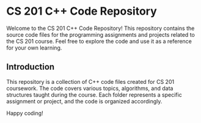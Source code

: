 # CS 201 C++ Code Repository

Welcome to the CS 201 C++ Code Repository! This repository contains the source code files for the programming assignments and projects related to the CS 201 course. Feel free to explore the code and use it as a reference for your own learning.

## Introduction

This repository is a collection of C++ code files created for CS 201 coursework. The code covers various topics, algorithms, and data structures taught during the course. Each folder represents a specific assignment or project, and the code is organized accordingly.

Happy coding!
